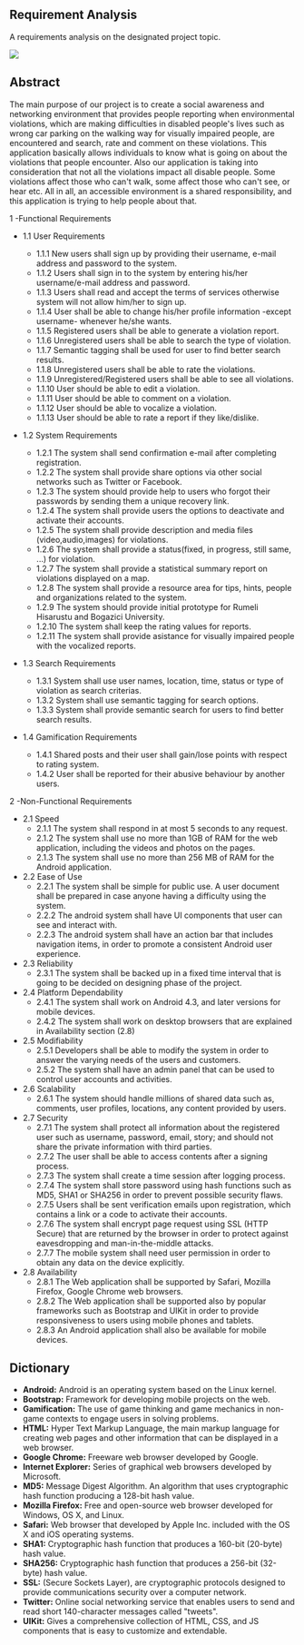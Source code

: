## Requirement Analysis ##

A requirements analysis on the designated project topic.


<a href=''><img src='http://www.bridging-the-gap.com/wp-content/uploads/2013/02/requirements-specifications.jpg' /></a>


## Abstract ##

The main purpose of our project is to create a social awareness and networking environment that provides people reporting when environmental violations, which are making difficulties in disabled people's lives such as wrong car parking on the walking way for visually impaired people, are encountered and search, rate and comment on these violations. This application basically allows individuals to know what is going on about the violations that people encounter. Also our application is taking into consideration that not all the violations impact all disable people. Some violations affect those who can't walk, some affect those who can't see, or hear etc. All in all, an accessible environment is a shared responsibility, and this application is trying to help people about that.


1 -Functional Requirements
* 1.1 User Requirements
    * 1.1.1 New users shall sign up by providing their username, e-mail address and password to the system.
    * 1.1.2 Users shall sign in to the system by entering his/her username/e-mail address and password.
    * 1.1.3 Users shall read and accept the terms of services otherwise system will not allow him/her to sign up.
    * 1.1.4 User shall be able to change his/her profile information -except username- whenever he/she wants.
    * 1.1.5 Registered users shall be able to generate a violation report.
    * 1.1.6 Unregistered users shall be able to search the type of violation.
    * 1.1.7 Semantic tagging shall be used for user to find better search results.
    * 1.1.8 Unregistered users shall be able to rate the violations.
    * 1.1.9 Unregistered/Registered users shall be able to see all violations.
    * 1.1.10 User should be able to edit a violation.
    * 1.1.11 User should be able to comment on a violation.
    * 1.1.12 User should be able to vocalize a violation.
    * 1.1.13 User should be able to rate a report if they like/dislike.


* 1.2 System Requirements
    * 1.2.1 The system shall send confirmation e-mail after completing registration.
    * 1.2.2 The system shall provide share options via other social networks such as Twitter or Facebook.
    * 1.2.3 The system should provide help to users who forgot their passwords by sending them a unique recovery link.
    * 1.2.4 The system shall provide users the options to deactivate and activate their accounts.
    * 1.2.5 The system shall provide description and media files (video,audio,images) for violations.
    * 1.2.6 The system shall provide a status(fixed, in progress, still same, ...) for violation.
    * 1.2.7 The system shall provide a statistical summary report on violations displayed on a map.
    * 1.2.8 The system shall provide a resource area for tips, hints, people and organizations related to the system.
    * 1.2.9 The system should provide initial prototype for Rumeli Hisarustu and Bogazici University.
    * 1.2.10 The system shall keep the rating values for reports.
    * 1.2.11 The system shall provide asistance for visually impaired people with the vocalized reports.

* 1.3 Search Requirements
    * 1.3.1 System shall use user names, location, time, status or type of violation as search criterias.
    * 1.3.2 System shall use semantic tagging for search options.
    * 1.3.3 System shall provide semantic search for users to find better search results.

* 1.4 Gamification Requirements
    * 1.4.1 Shared posts and their user shall gain/lose points with respect to rating system.
    * 1.4.2 User shall be reported for their abusive behaviour by another users.

2 -Non-Functional Requirements
* 2.1 Speed
    * 2.1.1 The system shall respond in at most 5 seconds to any request.
    * 2.1.2 The system shall use no more than 1GB of RAM for the web application, including the videos and photos on the pages.
    * 2.1.3 The system shall use no more than 256 MB of RAM for the Android application.
* 2.2 Ease of Use
    * 2.2.1 The system shall be simple for public use. A user document shall be prepared in case anyone having a difficulty using the system.
    * 2.2.2 The android system shall have UI components that user can see and interact with.
    * 2.2.3 The android system shall have an action bar that includes navigation items, in order to promote a consistent Android user experience.
* 2.3 Reliability
    * 2.3.1 The system shall be backed up in a fixed time interval that is going to be decided on designing phase of the project.
* 2.4 Platform Dependability
    * 2.4.1 The system shall work on Android 4.3, and later versions for mobile devices.
    * 2.4.2 The system shall work on desktop browsers that are explained in Availability section (2.8)
* 2.5 Modifiability
    * 2.5.1 Developers shall be able to modify the system in order to answer the varying needs of the users and customers.
    * 2.5.2 The system shall have an admin panel that can be used to control user accounts and activities.
* 2.6 Scalability
    * 2.6.1 The system should handle millions of shared data such as, comments, user profiles, locations, any content provided by users. 
* 2.7 Security
    * 2.7.1 The system shall protect all information about the registered user such as username, password, email, story; and should not share the private information with third parties.
    * 2.7.2 The user shall be able to access contents after a signing process.
    * 2.7.3 The system shall create a time session after logging process.
    * 2.7.4 The system shall store password using hash functions such as MD5, SHA1 or SHA256 in order to prevent possible security flaws.
    * 2.7.5 Users shall be sent verification emails upon registration, which contains a link or a code to activate their accounts.
    * 2.7.6 The system shall encrypt page request using SSL (HTTP Secure) that are returned by the browser in order to protect against eavesdropping and man-in-the-middle attacks.
    * 2.7.7 The mobile system shall need user permission in order to obtain any data on the device explicitly. 
* 2.8 Availability
    * 2.8.1 The Web application shall be supported by Safari, Mozilla Firefox, Google Chrome web browsers.
    * 2.8.2 The Web application shall be supported also by popular frameworks such as Bootstrap and UIKit in order to provide responsiveness to users using mobile phones and tablets.
    * 2.8.3 An Android application shall also be available for mobile devices.

## Dictionary ##

  * **Android:** Android is an operating system based on the Linux kernel.
  * **Bootstrap:** Framework for developing mobile projects on the web.
  * **Gamification:** The use of game thinking and game mechanics in non-game contexts to engage users in solving problems.
  * **HTML:** Hyper Text Markup Language, the main markup language for creating web pages and other information that can be displayed in a web browser.
  * **Google Chrome:** Freeware web browser developed by Google.
  * **Internet Explorer:**  Series of graphical web browsers developed by Microsoft.
  * **MD5:** Message Digest Algorithm. An algorithm that uses cryptographic hash function producing a 128-bit hash value.
  * **Mozilla Firefox:** Free and open-source web browser developed for Windows, OS X, and Linux.
  * **Safari:** Web browser that developed by Apple Inc. included with the OS X and iOS operating systems.
  * **SHA1:** Cryptographic hash function that produces a 160-bit (20-byte) hash value.
  * **SHA256:** Cryptographic hash function that produces a 256-bit (32-byte) hash value.
  * **SSL:**  (Secure Sockets Layer), are cryptographic protocols designed to provide communications security over a computer network.
  * **Twitter:** Online social networking service that enables users to send and read short 140-character messages called "tweets".
  * **UIKit:** Gives a comprehensive collection of HTML, CSS, and JS components that  is easy to customize and extendable.
